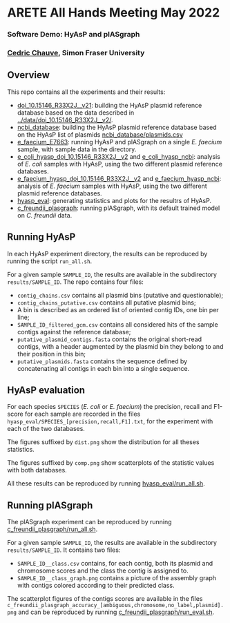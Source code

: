 # ARETE All Hands Meeting May 2022
### Software Demo: HyAsP and plASgraph
### <a href="https://cchauve.github.io/">Cedric Chauve</a>, Simon Fraser University


## Overview
This repo contains all the experiments and their results:
- [doi_10.15146_R33X2J__v21](doi_10.15146_R33X2J__v21): building the HyAsP plasmid reference database
  based on the data described in [../data/doi_10.15146_R33X2J__v2/](../data/doi_10.15146_R33X2J__v2/).
- [ncbi_database](ncbi_database): building the HyAsP plasmid reference database based on
  the HyAsP list of plasmids [ncbi_database/plasmids.csv](ncbi_database/plasmids.csv)
- [e_faecium_E7663](e_faecium_E7663): running HyAsP and plASgraph on a single *E. faecium* sample, with
  sample data in the directory.
- [e_coli_hyasp_doi_10.15146_R33X2J__v2](e_coli_hyasp_doi_10.15146_R33X2J__v2)
  and
  [e_coli_hyasp_ncbi](e_coli_hyasp_ncbi):
  analysis of *E. coli* samples with HyAsP, using the two different
  plasmid reference databases.
- [e_faecium_hyasp_doi_10.15146_R33X2J__v2](e_faecium_hyasp_doi_10.15146_R33X2J__v2)
  and
  [e_faecium_hyasp_ncbi](e_faecium_hyasp_ncbi):
  analysis of *E. faecium* samples with HyAsP, using the two different
  plasmid reference databases.
- [hyasp_eval](hyasp_eval): generating statistics and plots for the resultrs of HyAsP.
- [c_freundii_plasgraph](c_freundii_plasgraph): running plASgraph, with its default trained
  model on *C. freundii* data.

## Running HyAsP

In each HyAsP experiment directory, the results can be reproduced by running the script `run_all.sh`.

For a given sample `SAMPLE_ID`, the results are available in the subdirectory `results/SAMPLE_ID`.
The repo contains four files:
- `contig_chains.csv` contains all plasmid bins (putative and questionable);
- `contig_chains_putative.csv` contains all putative plasmid bins;
- A bin is described as an ordered list of oriented contig IDs, one bin per line;
- `SAMPLE_ID_filtered_gcm.csv` contains all considered hits of the sample contigs against the reference database;
- `putative_plasmid_contigs.fasta` contains the original short-read contigs, with a header augmented by the plasmid bin they belong to and their position in this bin;
- `putative_plasmids.fasta` contains the sequence defined by concatenating all contigs in each bin into a single sequence.

## HyAsP evaluation

For each species `SPECIES` (*E. coli* or *E. faecium*) the precision, recall and F1-score for each sample are recorded
in the files `hyasp_eval/SPECIES_[precision,recall,F1].txt`, for the experiment with each of the two databases.  

The figures suffixed by `dist.png` show the distribution for all theses statistics.

The figures suffixed by `comp.png` show scatterplots of the statistic values with both databases.

All these results can be reproduced by running [hyasp_eval/run_all.sh](hyasp_eval/run_all.sh).

## Running plASgraph

The plASgraph experiment can be reproduced by running [c_freundii_plasgraph/run_all.sh](c_freundii_plasgraph/run_all.sh).

For a given sample `SAMPLE_ID`, the results are available in the subdirectory `results/SAMPLE_ID`. It contains two files:
- `SAMPLE_ID__class.csv` contains, for each contig, both its plasmid and chromosome scores and the class the contig is assigned to.
- `SAMPLE_ID__class_graph.png` contains a picture of the assembly graph with contigs colored according to their predicted class.

The scatterplot figures of the contigs scores are available in the files `c_freundii_plasgraph_accuracy_[ambiguous,chromosome,no_label,plasmid].png` and can be reproduced by running [c_freundii_plasgraph/run_eval.sh](c_freundii_plasgraph/run_eval.sh).